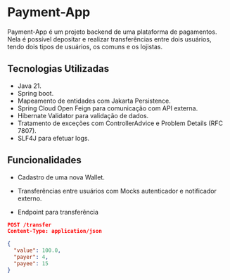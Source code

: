 # Payment-App
Payment-App é um projeto backend de uma plataforma de pagamentos. Nela é possível depositar e realizar transferências entre dois usuários, tendo dois tipos de usuários, os comuns e os lojistas.

## Tecnologias Utilizadas
- Java 21.
- Spring boot.
- Mapeamento de entidades com Jakarta Persistence.
- Spring Cloud Open Feign para comunicação com API externa.
- Hibernate Validator para validação de dados.
- Tratamento de exceções com ControllerAdvice e Problem Details (RFC 7807).
- SLF4J para efetuar logs.

## Funcionalidades
- Cadastro de uma nova Wallet.
- Transferências entre usuários com Mocks autenticador e notificador externo.
  

- Endpoint para transferência

```json
POST /transfer
Content-Type: application/json

{
  "value": 100.0,
  "payer": 4,
  "payee": 15
}
```
